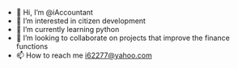 - 👋 Hi, I’m @iAccountant
- 👀 I’m interested in citizen development
- 🌱 I’m currently learning python 
- 💞️ I’m looking to collaborate on projects that improve the finance functions
- 📫 How to reach me i62277@yahoo.com

<!---
iAccountant/iAccountant is a ✨ special ✨ repository because its `README.md` (this file) appears on your GitHub profile.
You can click the Preview link to take a look at your changes.
--->
